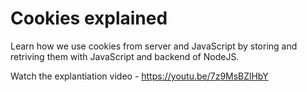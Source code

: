 # Cookies explained

 Learn how we use cookies from server and JavaScript by storing and retriving them with JavaScript and backend of NodeJS.
 
 Watch the explantiation video - https://youtu.be/7z9MsBZlHbY
